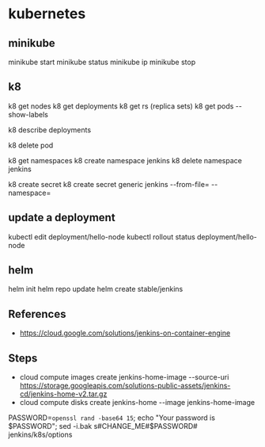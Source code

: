 # kubernetes

## minikube
minikube start
minikube status
minikube ip
minikube stop

## k8
k8 get nodes
k8 get deployments
k8 get rs (replica sets)
k8 get pods --show-labels

k8 describe deployments

k8 delete pod <pod-id>

k8 get namespaces
k8 create namespace jenkins
k8 delete namespace jenkins

k8 create secret
k8 create secret generic jenkins --from-file=<file> --namespace=<namespace>

## update a deployment
kubectl edit deployment/hello-node
kubectl rollout status deployment/hello-node


## helm
helm init
helm repo update
helm create stable/jenkins

## References
* https://cloud.google.com/solutions/jenkins-on-container-engine

## Steps
* cloud compute images create jenkins-home-image --source-uri https://storage.googleapis.com/solutions-public-assets/jenkins-cd/jenkins-home-v2.tar.gz
* cloud compute disks create jenkins-home --image jenkins-home-image

PASSWORD=`openssl rand -base64 15`; echo "Your password is $PASSWORD"; sed -i.bak s#CHANGE_ME#$PASSWORD# jenkins/k8s/options
